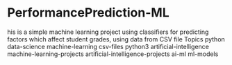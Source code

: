 # PerformancePrediction-ML
his is a simple machine learning project using classifiers for predicting factors which affect student grades, using data from CSV file  Topics python data-science machine-learning csv-files python3 artificial-intelligence machine-learning-projects artificial-intelligence-projects ai-ml ml-models
